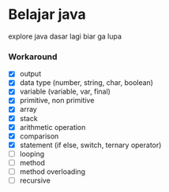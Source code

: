 # Belajar java
explore java dasar lagi biar ga lupa

### Workaround
- [x] output
- [x] data type (number, string, char, boolean)
- [x] variable (variable, var, final)
- [x] primitive, non primitive
- [x] array
- [x] stack
- [x] arithmetic operation
- [x] comparison
- [x] statement (if else, switch, ternary operator)
- [ ] looping
- [ ] method
- [ ] method overloading
- [ ] recursive
